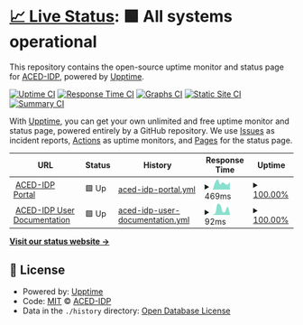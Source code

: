 # [📈 Live Status](https://ACED-IDP.github.io/status-monitor): <!--live status--> **🟩 All systems operational**

This repository contains the open-source uptime monitor and status page for [ACED-IDP](https://ACED-IDP.github.io/status-monitor), powered by [Upptime](https://github.com/upptime/upptime).

[![Uptime CI](https://github.com/ACED-IDP/status-monitor/workflows/Uptime%20CI/badge.svg)](https://github.com/ACED-IDP/status-monitor/actions?query=workflow%3A%22Uptime+CI%22)
[![Response Time CI](https://github.com/ACED-IDP/status-monitor/workflows/Response%20Time%20CI/badge.svg)](https://github.com/ACED-IDP/status-monitor/actions?query=workflow%3A%22Response+Time+CI%22)
[![Graphs CI](https://github.com/ACED-IDP/status-monitor/workflows/Graphs%20CI/badge.svg)](https://github.com/ACED-IDP/status-monitor/actions?query=workflow%3A%22Graphs+CI%22)
[![Static Site CI](https://github.com/ACED-IDP/status-monitor/workflows/Static%20Site%20CI/badge.svg)](https://github.com/ACED-IDP/status-monitor/actions?query=workflow%3A%22Static+Site+CI%22)
[![Summary CI](https://github.com/ACED-IDP/status-monitor/workflows/Summary%20CI/badge.svg)](https://github.com/ACED-IDP/status-monitor/actions?query=workflow%3A%22Summary+CI%22)

With [Upptime](https://upptime.js.org), you can get your own unlimited and free uptime monitor and status page, powered entirely by a GitHub repository. We use [Issues](https://github.com/ACED-IDP/status-monitor/issues) as incident reports, [Actions](https://github.com/ACED-IDP/status-monitor/actions) as uptime monitors, and [Pages](https://ACED-IDP.github.io/status-monitor) for the status page.

<!--start: status pages-->
<!-- This summary is generated by Upptime (https://github.com/upptime/upptime) -->
<!-- Do not edit this manually, your changes will be overwritten -->
<!-- prettier-ignore -->
| URL | Status | History | Response Time | Uptime |
| --- | ------ | ------- | ------------- | ------ |
| <img alt="" src="https://icons.duckduckgo.com/ip3/aced-idp.org.ico" height="13"> [ACED-IDP Portal](https://aced-idp.org) | 🟩 Up | [aced-idp-portal.yml](https://github.com/ACED-IDP/status-monitor/commits/HEAD/history/aced-idp-portal.yml) | <details><summary><img alt="Response time graph" src="./graphs/aced-idp-portal/response-time-week.png" height="20"> 469ms</summary><br><a href="https://ACED-IDP.github.io/status-monitor/history/aced-idp-portal"><img alt="Response time 421" src="https://img.shields.io/endpoint?url=https%3A%2F%2Fraw.githubusercontent.com%2FACED-IDP%2Fstatus-monitor%2FHEAD%2Fapi%2Faced-idp-portal%2Fresponse-time.json"></a><br><a href="https://ACED-IDP.github.io/status-monitor/history/aced-idp-portal"><img alt="24-hour response time 469" src="https://img.shields.io/endpoint?url=https%3A%2F%2Fraw.githubusercontent.com%2FACED-IDP%2Fstatus-monitor%2FHEAD%2Fapi%2Faced-idp-portal%2Fresponse-time-day.json"></a><br><a href="https://ACED-IDP.github.io/status-monitor/history/aced-idp-portal"><img alt="7-day response time 469" src="https://img.shields.io/endpoint?url=https%3A%2F%2Fraw.githubusercontent.com%2FACED-IDP%2Fstatus-monitor%2FHEAD%2Fapi%2Faced-idp-portal%2Fresponse-time-week.json"></a><br><a href="https://ACED-IDP.github.io/status-monitor/history/aced-idp-portal"><img alt="30-day response time 419" src="https://img.shields.io/endpoint?url=https%3A%2F%2Fraw.githubusercontent.com%2FACED-IDP%2Fstatus-monitor%2FHEAD%2Fapi%2Faced-idp-portal%2Fresponse-time-month.json"></a><br><a href="https://ACED-IDP.github.io/status-monitor/history/aced-idp-portal"><img alt="1-year response time 421" src="https://img.shields.io/endpoint?url=https%3A%2F%2Fraw.githubusercontent.com%2FACED-IDP%2Fstatus-monitor%2FHEAD%2Fapi%2Faced-idp-portal%2Fresponse-time-year.json"></a></details> | <details><summary><a href="https://ACED-IDP.github.io/status-monitor/history/aced-idp-portal">100.00%</a></summary><a href="https://ACED-IDP.github.io/status-monitor/history/aced-idp-portal"><img alt="All-time uptime 100.00%" src="https://img.shields.io/endpoint?url=https%3A%2F%2Fraw.githubusercontent.com%2FACED-IDP%2Fstatus-monitor%2FHEAD%2Fapi%2Faced-idp-portal%2Fuptime.json"></a><br><a href="https://ACED-IDP.github.io/status-monitor/history/aced-idp-portal"><img alt="24-hour uptime 100.00%" src="https://img.shields.io/endpoint?url=https%3A%2F%2Fraw.githubusercontent.com%2FACED-IDP%2Fstatus-monitor%2FHEAD%2Fapi%2Faced-idp-portal%2Fuptime-day.json"></a><br><a href="https://ACED-IDP.github.io/status-monitor/history/aced-idp-portal"><img alt="7-day uptime 100.00%" src="https://img.shields.io/endpoint?url=https%3A%2F%2Fraw.githubusercontent.com%2FACED-IDP%2Fstatus-monitor%2FHEAD%2Fapi%2Faced-idp-portal%2Fuptime-week.json"></a><br><a href="https://ACED-IDP.github.io/status-monitor/history/aced-idp-portal"><img alt="30-day uptime 100.00%" src="https://img.shields.io/endpoint?url=https%3A%2F%2Fraw.githubusercontent.com%2FACED-IDP%2Fstatus-monitor%2FHEAD%2Fapi%2Faced-idp-portal%2Fuptime-month.json"></a><br><a href="https://ACED-IDP.github.io/status-monitor/history/aced-idp-portal"><img alt="1-year uptime 100.00%" src="https://img.shields.io/endpoint?url=https%3A%2F%2Fraw.githubusercontent.com%2FACED-IDP%2Fstatus-monitor%2FHEAD%2Fapi%2Faced-idp-portal%2Fuptime-year.json"></a></details>
| <img alt="" src="https://icons.duckduckgo.com/ip3/aced-idp.github.io.ico" height="13"> [ACED-IDP User Documentation](https://aced-idp.github.io) | 🟩 Up | [aced-idp-user-documentation.yml](https://github.com/ACED-IDP/status-monitor/commits/HEAD/history/aced-idp-user-documentation.yml) | <details><summary><img alt="Response time graph" src="./graphs/aced-idp-user-documentation/response-time-week.png" height="20"> 92ms</summary><br><a href="https://ACED-IDP.github.io/status-monitor/history/aced-idp-user-documentation"><img alt="Response time 80" src="https://img.shields.io/endpoint?url=https%3A%2F%2Fraw.githubusercontent.com%2FACED-IDP%2Fstatus-monitor%2FHEAD%2Fapi%2Faced-idp-user-documentation%2Fresponse-time.json"></a><br><a href="https://ACED-IDP.github.io/status-monitor/history/aced-idp-user-documentation"><img alt="24-hour response time 69" src="https://img.shields.io/endpoint?url=https%3A%2F%2Fraw.githubusercontent.com%2FACED-IDP%2Fstatus-monitor%2FHEAD%2Fapi%2Faced-idp-user-documentation%2Fresponse-time-day.json"></a><br><a href="https://ACED-IDP.github.io/status-monitor/history/aced-idp-user-documentation"><img alt="7-day response time 92" src="https://img.shields.io/endpoint?url=https%3A%2F%2Fraw.githubusercontent.com%2FACED-IDP%2Fstatus-monitor%2FHEAD%2Fapi%2Faced-idp-user-documentation%2Fresponse-time-week.json"></a><br><a href="https://ACED-IDP.github.io/status-monitor/history/aced-idp-user-documentation"><img alt="30-day response time 78" src="https://img.shields.io/endpoint?url=https%3A%2F%2Fraw.githubusercontent.com%2FACED-IDP%2Fstatus-monitor%2FHEAD%2Fapi%2Faced-idp-user-documentation%2Fresponse-time-month.json"></a><br><a href="https://ACED-IDP.github.io/status-monitor/history/aced-idp-user-documentation"><img alt="1-year response time 80" src="https://img.shields.io/endpoint?url=https%3A%2F%2Fraw.githubusercontent.com%2FACED-IDP%2Fstatus-monitor%2FHEAD%2Fapi%2Faced-idp-user-documentation%2Fresponse-time-year.json"></a></details> | <details><summary><a href="https://ACED-IDP.github.io/status-monitor/history/aced-idp-user-documentation">100.00%</a></summary><a href="https://ACED-IDP.github.io/status-monitor/history/aced-idp-user-documentation"><img alt="All-time uptime 100.00%" src="https://img.shields.io/endpoint?url=https%3A%2F%2Fraw.githubusercontent.com%2FACED-IDP%2Fstatus-monitor%2FHEAD%2Fapi%2Faced-idp-user-documentation%2Fuptime.json"></a><br><a href="https://ACED-IDP.github.io/status-monitor/history/aced-idp-user-documentation"><img alt="24-hour uptime 100.00%" src="https://img.shields.io/endpoint?url=https%3A%2F%2Fraw.githubusercontent.com%2FACED-IDP%2Fstatus-monitor%2FHEAD%2Fapi%2Faced-idp-user-documentation%2Fuptime-day.json"></a><br><a href="https://ACED-IDP.github.io/status-monitor/history/aced-idp-user-documentation"><img alt="7-day uptime 100.00%" src="https://img.shields.io/endpoint?url=https%3A%2F%2Fraw.githubusercontent.com%2FACED-IDP%2Fstatus-monitor%2FHEAD%2Fapi%2Faced-idp-user-documentation%2Fuptime-week.json"></a><br><a href="https://ACED-IDP.github.io/status-monitor/history/aced-idp-user-documentation"><img alt="30-day uptime 100.00%" src="https://img.shields.io/endpoint?url=https%3A%2F%2Fraw.githubusercontent.com%2FACED-IDP%2Fstatus-monitor%2FHEAD%2Fapi%2Faced-idp-user-documentation%2Fuptime-month.json"></a><br><a href="https://ACED-IDP.github.io/status-monitor/history/aced-idp-user-documentation"><img alt="1-year uptime 100.00%" src="https://img.shields.io/endpoint?url=https%3A%2F%2Fraw.githubusercontent.com%2FACED-IDP%2Fstatus-monitor%2FHEAD%2Fapi%2Faced-idp-user-documentation%2Fuptime-year.json"></a></details>

<!--end: status pages-->

[**Visit our status website →**](https://ACED-IDP.github.io/status-monitor)

## 📄 License

- Powered by: [Upptime](https://github.com/upptime/upptime)
- Code: [MIT](./LICENSE) © [ACED-IDP](https://ACED-IDP.github.io/status-monitor)
- Data in the `./history` directory: [Open Database License](https://opendatacommons.org/licenses/odbl/1-0/)
